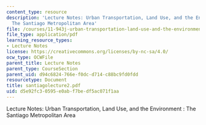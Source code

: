 ```yaml
---
content_type: resource
description: 'Lecture Notes: Urban Transportation, Land Use, and the Environment :
  The Santiago Metropolitan Area'
file: /courses/11-943j-urban-transportation-land-use-and-the-environment-spring-2002/d5e92fc30595e0abf7bedf5ac071f1aa_santiagolecture2.pdf
file_type: application/pdf
learning_resource_types:
- Lecture Notes
license: https://creativecommons.org/licenses/by-nc-sa/4.0/
ocw_type: OCWFile
parent_title: Lecture Notes
parent_type: CourseSection
parent_uid: d94c6824-766e-f0dc-d714-c88bc9fd0fdd
resourcetype: Document
title: santiagolecture2.pdf
uid: d5e92fc3-0595-e0ab-f7be-df5ac071f1aa
---
```

Lecture Notes: Urban Transportation, Land Use, and the Environment : The Santiago Metropolitan Area